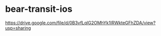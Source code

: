 bear-transit-ios
================

https://drive.google.com/file/d/0B3vfLqlG2OMhYk1IRWkteGFhZDA/view?usp=sharing
